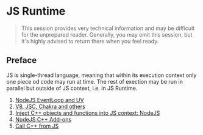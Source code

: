 # JS Runtime

>This session provides very technical information and may be difficult for the unprepared reader. Generally, you may omit this session, but it's highly advised to return there when you feel ready.

## Preface
JS is single-thread language, meaning that within its execution context only one piece od code may run at time. The rest of exection may be run in parallel but outside of JS context, i.e. in JS Runtime.

1. [NodeJS EventLoop and UV](https://github.com/olegkleiman/crib/blob/master/session5/eventLoop/readme.md)
2. [V8, JSC, Chakra and others](https://github.com/olegkleiman/crib/blob/master/session5/v8/readme.md)
3. [Inject C++ objects and functions into JS context: NodeJS](https://github.com/olegkleiman/crib/blob/master/session5/inject/readme.md)
4. [NodeJS C++ Add-ons](https://github.com/olegkleiman/crib/blob/master/session5/addons/readme.md)
5. [Call C++ from JS](https://github.com/olegkleiman/crib/blob/master/session5/cpp/readme.md)
